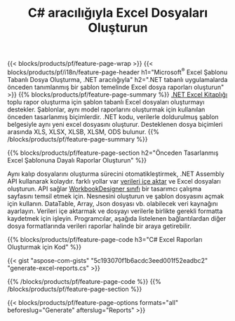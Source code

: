 ﻿---
title: C# aracılığıyla Excel Dosyaları Oluşturun
url: /tr/net/assembly/
description: C# kodunu kullanarak bir şablon sayfasından Microsoft Excel elektronik tabloları oluşturun
---
{{< blocks/products/pf/feature-page-wrap >}}
{{< blocks/products/pf/i18n/feature-page-header h1="Microsoft<sup>&reg;</sup> Excel Şablonu Tabanlı Dosya Oluşturma, .NET aracılığıyla" h2=".NET tabanlı uygulamalarda önceden tanımlanmış bir şablon temelinde Excel dosya raporları oluşturun" >}}
{{% blocks/products/pf/feature-page-summary %}}
[.NET Excel Kitaplığı](/cells/net/) toplu rapor oluşturma için şablon tabanlı Excel dosyaları oluşturmayı destekler. Şablonlar, aynı model raporlarını oluşturmak için kullanılan önceden tasarlanmış biçimlerdir. .NET kodu, verilerle doldurulmuş şablon belgesiyle aynı yeni excel dosyasını oluşturur. Desteklenen dosya biçimleri arasında XLS, XLSX, XLSB, XLSM, ODS bulunur.
{{% /blocks/products/pf/feature-page-summary %}}

{{% blocks/products/pf/feature-page-section h2="Önceden Tasarlanmış Excel Şablonuna Dayalı Raporlar Oluşturun" %}}

Aynı kalıp dosyalarını oluşturma sürecini otomatikleştirmek, .NET Assembly API kullanarak kolaydır. farklı yollar var [verileri içe aktar](https://docs.aspose.com/cells/net/import-data-into-worksheet/#importing-data-from-json) ve Excel dosyaları oluşturun. API sağlar [WorkbookDesigner sınıfı](https://apireference.aspose.com/cells/net/aspose.cells/workbookdesigner) bir tasarımcı çalışma sayfasını temsil etmek için. Nesnesini oluşturun ve şablon dosyasını açmak için kullanın. DataTable, Array, Json dosyası vb. olabilecek veri kaynağını ayarlayın. Verileri içe aktarmak ve dosyayı verilerle birlikte gerekli formatta kaydetmek için işleyin. Programcılar, aşağıda listelenen bağlantılardan diğer dosya formatlarında verileri raporlar halinde bir araya getirebilir.



{{% blocks/products/pf/feature-page-code h3="C# Excel Raporları Oluşturmak için Kod" %}}

{{< gist "aspose-com-gists" "5c193070f1b6acdc3eed001f52eadbc2" "generate-excel-reports.cs" >}}

{{% /blocks/products/pf/feature-page-code %}}
{{% /blocks/products/pf/feature-page-section %}}

{{< blocks/products/pf/feature-page-options formats="all" beforeslug="Generate" afterslug="Reports" >}}